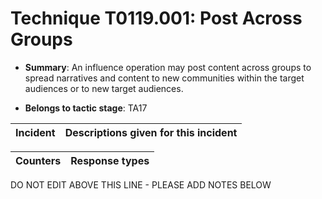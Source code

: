 # Technique T0119.001: Post Across Groups

* **Summary**: An influence operation may post content across groups to spread narratives and content to new communities within the target audiences or to new target audiences. 

* **Belongs to tactic stage**: TA17


| Incident | Descriptions given for this incident |
| -------- | -------------------- |



| Counters | Response types |
| -------- | -------------- |


DO NOT EDIT ABOVE THIS LINE - PLEASE ADD NOTES BELOW